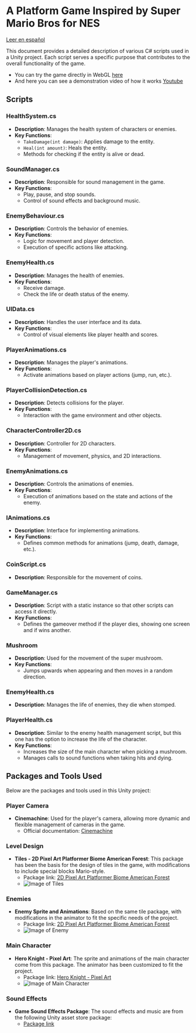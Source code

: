 # A Platform Game Inspired by Super Mario Bros for NES
[Leer en español](./README_ES.md)

This document provides a detailed description of various C# scripts used in a Unity project. Each script serves a specific purpose that contributes to the overall functionality of the game.
- You can try the game directly in WebGL [here](http://ethannavarro.site/juegos/unplataformas/index.html)
- And here you can see a demonstration video of how it works [Youtube](https://www.youtube.com/watch?v=GJe659JDDjU&t=1s)

## Scripts

### HealthSystem.cs
- **Description**: Manages the health system of characters or enemies.
- **Key Functions**:
  - `TakeDamage(int damage)`: Applies damage to the entity.
  - `Heal(int amount)`: Heals the entity.
  - Methods for checking if the entity is alive or dead.

### SoundManager.cs
- **Description**: Responsible for sound management in the game.
- **Key Functions**:
  - Play, pause, and stop sounds.
  - Control of sound effects and background music.

### EnemyBehaviour.cs
- **Description**: Controls the behavior of enemies.
- **Key Functions**:
  - Logic for movement and player detection.
  - Execution of specific actions like attacking.

### EnemyHealth.cs
- **Description**: Manages the health of enemies.
- **Key Functions**:
  - Receive damage.
  - Check the life or death status of the enemy.

### UIData.cs
- **Description**: Handles the user interface and its data.
- **Key Functions**:
  - Control of visual elements like player health and scores.

### PlayerAnimations.cs
- **Description**: Manages the player's animations.
- **Key Functions**:
  - Activate animations based on player actions (jump, run, etc.).

### PlayerCollisionDetection.cs
- **Description**: Detects collisions for the player.
- **Key Functions**:
  - Interaction with the game environment and other objects.

### CharacterController2D.cs
- **Description**: Controller for 2D characters.
- **Key Functions**:
  - Management of movement, physics, and 2D interactions.

### EnemyAnimations.cs
- **Description**: Controls the animations of enemies.
- **Key Functions**:
  - Execution of animations based on the state and actions of the enemy.

### IAnimations.cs
- **Description**: Interface for implementing animations.
- **Key Functions**:
  - Defines common methods for animations (jump, death, damage, etc.).

### CoinScript.cs
- **Description**: Responsible for the movement of coins.

### GameManager.cs
- **Description**: Script with a static instance so that other scripts can access it directly.
- **Key Functions**:
  - Defines the gameover method if the player dies, showing one screen and if wins another.

### Mushroom
- **Description**: Used for the movement of the super mushroom.
- **Key Functions**:
  - Jumps upwards when appearing and then moves in a random direction.

### EnemyHealth.cs
- **Description**: Manages the life of enemies, they die when stomped.

### PlayerHealth.cs
- **Description**: Similar to the enemy health management script, but this one has the option to increase the life of the character.
- **Key Functions**:
  - Increases the size of the main character when picking a mushroom.
  - Manages calls to sound functions when taking hits and dying.

## Packages and Tools Used

Below are the packages and tools used in this Unity project:

### Player Camera
- **Cinemachine**: Used for the player's camera, allowing more dynamic and flexible management of cameras in the game. 
  - Official documentation: [Cinemachine](https://docs.unity3d.com/Packages/com.unity.cinemachine@2.9/manual/index.html)

### Level Design
- **Tiles - 2D Pixel Art Platformer Biome American Forest**: This package has been the basis for the design of tiles in the game, with modifications to include special blocks Mario-style.
  - Package link: [2D Pixel Art Platformer Biome American Forest](https://assetstore.unity.com/packages/p/2d-pixel-art-platformer-biome-american-forest-255694)
  - ![Image of Tiles](https://assetstorev1-prd-cdn.unity3d.com/key-image/f7934ebb-d577-4a7d-8e81-62651e669484.webp)

### Enemies
- **Enemy Sprite and Animations**: Based on the same tile package, with modifications in the animator to fit the specific needs of the project.
  - Package link: [2D Pixel Art Platformer Biome American Forest](https://assetstore.unity.com/packages/p/2d-pixel-art-platformer-biome-american-forest-255694)
  - ![Image of Enemy](https://assetstorev1-prd-cdn.unity3d.com/key-image/8757df60-3816-4a96-b47a-710be9843d72.webp)

### Main Character
- **Hero Knight - Pixel Art**: The sprite and animations of the main character come from this package. The animator has been customized to fit the project.
  - Package link: [Hero Knight - Pixel Art](https://assetstore.unity.com/packages/2d/characters/hero-knight-pixel-art-165188)
  - ![Image of Main Character](https://assetstorev1-prd-cdn.unity3d.com/key-image/3fb94689-c52f-4e43-82af-a20f5524fecb.webp)

### Sound Effects
- **Game Sound Effects Package**: The sound effects and music are from the following Unity asset store package:
  - [Package link](https://assetstore.unity.com/packages/audio/sound-fx/cute-ui-interact-sound-effects-pack-239488)
